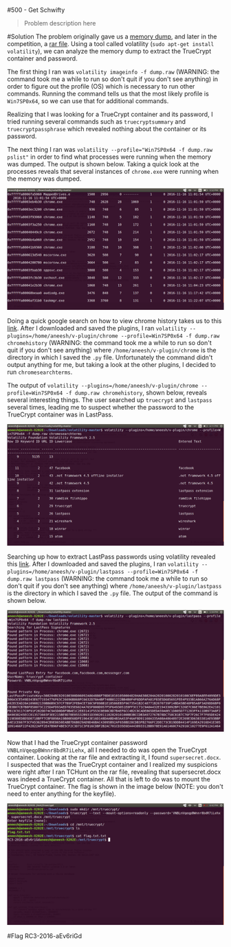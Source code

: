 #500 - Get Schwifty
> Problem description here

#Solution
The problem originally gave us a [memory dump](https://drive.google.com/file/d/0Bw7N3lAmY5PCdVYzMDdqS2E2MzA/view), and later in the competition, a [rar file](https://drive.google.com/file/d/0Bw7N3lAmY5PCODdpeTJPZjJjVUk/view). Using a tool called volatility (`sudo apt-get install volatility`), we can analyze the memory dump to extract the TrueCrypt container and password.

The first thing I ran was `volatility imageinfo -f dump.raw` (WARNING: the command took me a while to run so don't quit if you don't see anything) in order to figure out the profile (OS) which is necessary to run other commands. Running the command tells us that the most likely profile is `Win7SP0x64`, so we can use that for additional commands.

Realizing that I was looking for a TrueCrypt container and its password, I tried running several commands such as `truecryptsummary` and `truecryptpassphrase` which revealed nothing about the container or its password.

The next thing I ran was `volatility --profile="Win7SP0x64 -f dump.raw pslist"` in order to find what processes were running when the memory was dumped. The output is shown below. Taking a quick look at the processes reveals that several instances of `chrome.exe` were running when the memory was dumped.

![pslist.png](https://raw.githubusercontent.com/Alaska47/RC3CTF-2016-Writeups/master/forensics/500-Get-Schwifty/pslist.png)

Doing a quick google search on how to view chrome history takes us to this [link](http://blog.superponible.com/2014/08/31/volatility-plugin-chrome-history/). After I downloaded and saved the plugins, I ran `volatility --plugins=/home/aneesh/v-plugin/chrome --profile=Win7SP0x64 -f dump.raw chromehistory` (WARNING: the command took me a while to run so don't quit if you don't see anything) where `/home/aneesh/v-plugin/chrome` is the directory in which I saved the `.py` file. Unfortunately the command didn't output anything for me, but taking a look at the other plugins, I decided to run `chromesearchterms`. 

The output of `volatility --plugins=/home/aneesh/v-plugin/chrome --profile=Win7SP0x64 -f dump.raw chromehistory`, shown below, reveals several interesting things. The user searched up `truecrypt` and `lastpass` several times, leading me to suspect whether the password to the TrueCrypt container was in LastPass.

![chrome_extension.png](https://raw.githubusercontent.com/Alaska47/RC3CTF-2016-Writeups/master/forensics/500-Get-Schwifty/chrome_extension.png)

Searching up how to extract LastPass passwords using volatility revealed this [link](https://techanarchy.net/2016/10/extracting-lastpass-site-credentials-from-memory/). After I downloaded and saved the plugins, I ran `volatility --plugins=/home/aneesh/v-plugin/lastpass --profile=Win7SP0x64 -f dump.raw lastpass` (WARNING: the command took me a while to run so don't quit if you don't see anything) where `/home/aneesh/v-plugin/lastpass` is the directory in which I saved the `.py` file. The output of the command is shown below.

![lastpass.png](https://raw.githubusercontent.com/Alaska47/RC3CTF-2016-Writeups/master/forensics/500-Get-Schwifty/lastpass.png)

Now that I had the TrueCrypt container password `VNBLnVqeqpBWnnr8bdR7iLehx`, all I needed to do was open the TrueCrypt container. Looking at the rar file and extracting it, I found `supersecret.docx`. I suspected that was the TrueCrypt container and I realized my suspicions were right after I ran TCHunt on the rar file, revealing that supersecret.docx was indeed a TrueCrypt container. All that is left to do was to mount the TrueCrypt container. The flag is shown in the image below (NOTE: you don't need to enter anything for the keyfile).

![flag.png](https://raw.githubusercontent.com/Alaska47/RC3CTF-2016-Writeups/master/forensics/500-Get-Schwifty/flag.png)

#Flag
RC3-2016-aEv6riGd
